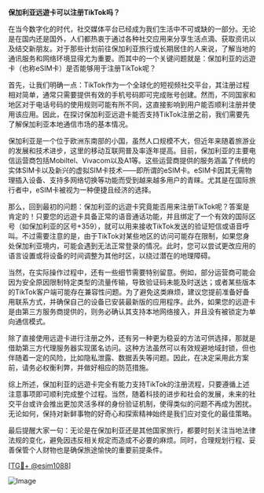**保加利亚远遊卡可以注册TikTok吗？**

在当今数字化的时代，社交媒体平台已经成为我们生活中不可或缺的一部分。无论是在国内还是国外，人们都热衷于通过各种社交应用来分享生活点滴、获取资讯以及结交新朋友。对于那些计划前往保加利亚旅行或长期居住的人来说，了解当地的通讯服务和网络环境显得尤为重要。而其中的一个关键问题就是：保加利亚的远遊卡（也称eSIM卡）是否能够用于注册TikTok呢？

首先，让我们明确一点：TikTok作为一个全球化的短视频社交平台，其注册过程相对简单，通常只需要提供有效的手机号码即可完成账号创建。然而，不同国家和地区对于电话号码的使用规则可能有所不同，这直接影响到用户能否顺利注册并使用该应用。因此，在探讨保加利亚远遊卡能否支持TikTok注册之前，我们需要先了解保加利亚本地通信市场的基本情况。

保加利亚是一个位于欧洲东南部的小国，虽然人口规模不大，但近年来随着旅游业的发展和技术进步，这里的移动互联网普及率逐年提高。目前，保加利亚的主要电信运营商包括Mobiltel、Vivacom以及A1等。这些运营商提供的服务涵盖了传统的实体SIM卡以及新兴的虚拟SIM卡技术——即所谓的eSIM卡。eSIM卡因其无需物理插入设备、支持多网络切换等功能而受到越来越多用户的青睐。尤其是在国际旅行者中，eSIM卡被视为一种便捷且经济的选择。

那么，回到最初的问题：保加利亚的远遊卡究竟能否用来注册TikTok呢？答案是肯定的！只要您的远遊卡具备正常的语音通话功能，并且绑定了一个有效的国际区号（如保加利亚的区号+359），就可以用来接收TikTok发送的验证短信或语音呼叫。不过需要注意的是，由于TikTok对某些地区的访问可能存在限制，如果您身处保加利亚境内，可能会遇到无法正常登录的情况。此时，您可以尝试更改应用的语言设置或将设备的时间调整为其他时区，以绕过潜在的地理障碍。

当然，在实际操作过程中，还有一些细节需要特别留意。例如，部分运营商可能会因为安全原因限制特定类型的流量传输，导致验证码未能及时送达；或者某些版本的TikTok客户端可能存在兼容性问题。为了避免这类麻烦，建议您提前准备好备用联系方式，并确保自己的设备已安装最新版的应用程序。此外，如果您的远遊卡是由第三方服务商提供的，则务必确认其支持本地网络接入，并且没有被锁定为单向通信模式。

除了直接使用远遊卡进行注册之外，还有另一种更为稳妥的方法可供选择，那就是借助第三方代理服务器实现匿名访问。这种方法虽然可以有效规避地域封锁，但也伴随着一定的风险，比如隐私泄露、数据丢失等问题。因此，在决定采用此方案前，请务必权衡利弊，并做好相应的防范措施。

综上所述，保加利亚的远遊卡完全有能力支持TikTok的注册流程，只要遵循上述注意事项即可顺利完成整个过程。当然，随着科技的进步和社会的发展，未来的社交平台或许会推出更加灵活多样的身份验证机制，使得类似的问题不再成为困扰。无论如何，保持对新鲜事物的好奇心和探索精神始终是我们应对变化的最佳策略。

最后提醒大家一句：无论是在保加利亚还是其他国家旅行，都要时刻关注当地法律法规的变化，避免因违反相关规定而造成不必要的麻烦。同时，合理规划行程、妥善保管个人财物也是确保旅途愉快的重要前提条件。

[[TG💪+ @esim1088](https://t.me/s/esim1088)]

![Image](https://i.postimg.cc/4NQfJmqS/Snipaste-2025-05-13-00-14-12.png)